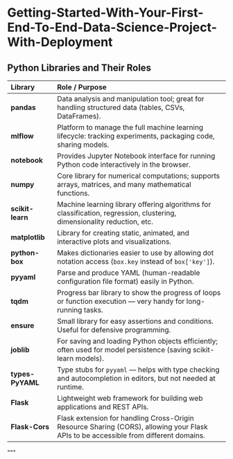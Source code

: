 # Getting-Started-With-Your-First-End-To-End-Data-Science-Project-With-Deployment

## Python Libraries and Their Roles

| Library | Role / Purpose |
|:--------|:----------------|
| **pandas** | Data analysis and manipulation tool; great for handling structured data (tables, CSVs, DataFrames). |
| **mlflow** | Platform to manage the full machine learning lifecycle: tracking experiments, packaging code, sharing models. |
| **notebook** | Provides Jupyter Notebook interface for running Python code interactively in the browser. |
| **numpy** | Core library for numerical computations; supports arrays, matrices, and many mathematical functions. |
| **scikit-learn** | Machine learning library offering algorithms for classification, regression, clustering, dimensionality reduction, etc. |
| **matplotlib** | Library for creating static, animated, and interactive plots and visualizations. |
| **python-box** | Makes dictionaries easier to use by allowing dot notation access (`box.key` instead of `box['key']`). |
| **pyyaml** | Parse and produce YAML (human-readable configuration file format) easily in Python. |
| **tqdm** | Progress bar library to show the progress of loops or function execution — very handy for long-running tasks. |
| **ensure** | Small library for easy assertions and conditions. Useful for defensive programming. |
| **joblib** | For saving and loading Python objects efficiently; often used for model persistence (saving scikit-learn models). |
| **types-PyYAML** | Type stubs for `pyyaml` — helps with type checking and autocompletion in editors, but not needed at runtime. |
| **Flask** | Lightweight web framework for building web applications and REST APIs. |
| **Flask-Cors** | Flask extension for handling Cross-Origin Resource Sharing (CORS), allowing your Flask APIs to be accessible from different domains. |
"""
